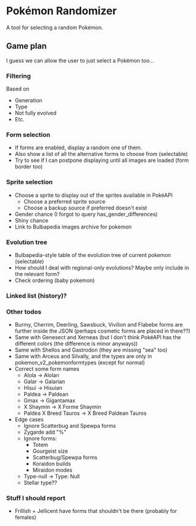 # Pokémon Randomizer
A tool for selecting a random Pokémon.

## Game plan
I guess we can allow the user to just select a Pokémon too...

### Filtering
Based on
- Generation
- Type
- Not fully evolved
- Etc.

### Form selection
- If forms are enabled, display a random one of them.
- Also show a list of all the alternative forms to choose from (selectable)
- Try to see if I can postpone displaying until all images are loaded (form border too)

### Sprite selection
- Choose a sprite to display out of the sprites available in PokéAPI
  - Choose a preferred sprite source
  - Choose a backup source if preferred doesn't exist
- Gender chance (I forgot to query has_gender_differences)
- Shiny chance
- Link to Bulbapedia images archive for pokemon

### Evolution tree
- Bulbapedia-style table of the evolution tree of current pokemon (selectable)
- How should I deal with regional-only evolutions? Maybe only include in the relevant form?
- Check ordering (baby pokemon)

### Linked list (history)?

### Other todos
- Burmy, Cherrim, Deerling, Sawsbuck, Vivilion and Flabebe forms are further inside the JSON (perhaps cosmetic forms are placed in there??)
- Same with Genesect and Xerneas (but I don't think PokéAPI has the different colors (the difference is minor anyways))
- Same with Shellos and Gastrodon (they are missing "sea" too)
- Same with Arceus and Silvally, and the types are only in pokemon_v2_pokemonformtypes (except for normal)
- Correct some form names
  - Alola -> Alolan
  - Galar -> Galarian
  - Hisui -> Hisuian
  - Paldea -> Paldean
  - Gmax -> Gigantamax
  - X Shaymin -> X Forme Shaymin
  - Paldea X Breed Tauros -> X Breed Paldean Tauros
- Edge cases
  - Ignore Scatterbug and Spewpa forms
  - Zygarde add "%"
  - Ignore forms:
    - Totem
    - Gourgeist size
    - Scatterbug/Spewpa forms
    - Koraidon builds
    - Miraidon modes
  - Type-null -> Type: Null
  - Stellar type??

### Stuff I should report
- Frillish + Jellicent have forms that shouldn't be there (probably for females)